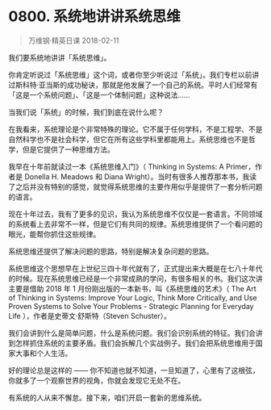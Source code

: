 # 0800. 系统地讲讲系统思维
> 万维钢·精英日课
2018-02-11

我们要系统地讲讲「系统思维」。

你肯定听说过「系统思维」这个词，或者你至少听说过「系统」。我们专栏以前讲过斯科特·亚当斯的成功秘诀，那就是他发展了一个自己的系统。平时人们经常有「这是一个系统问题」、「这是一个体制问题」这种说法……

当我们说「系统」的时候，我们到底在说什么呢？

在我看来，系统理论是个非常特殊的理论。它不属于任何学科，不是工程学、不是自然科学也不是社会科学，但它在所有这些学科里都能用上。系统思维也不是哲学，但是它提供了一种思维方法。

我早在十年前就读过一本《系统思维入门》（ Thinking in Systems: A Primer，作者是 Donella H. Meadows 和 Diana Wright）。当时有很多人推荐那本书，我读了之后并没有特别的感觉，就觉得系统思维的主要作用似乎是提供了一套分析问题的语言。

现在十年过去，我有了更多的见识，我认为系统思维不仅仅是一套语言。不同领域的系统看上去非常不一样，但是它们有共同的规律。系统思维提供了一个看问题的眼光，能帮你抓住这些规律。

系统思维还提供了解决问题的思路，特别是解决复杂问题的思路。

系统思维这个思想早在上世纪三四十年代就有了，正式提出来大概是在七八十年代的时候。现在系统思维已经是一个非常成熟的学问，有很多相关的书。我们这次讲主要是借助 2018 年 1 月份刚出版的一本新书，叫《系统思维的艺术》（ The Art of Thinking in Systems: Improve Your Logic, Think More Critically, and Use Proven Systems to Solve Your Problems - Strategic Planning for Everyday Life ），作者是史蒂文·舒斯特（Steven Schuster）。

我们会讲到什么是简单问题，什么是系统问题。我们会识别系统的特征。我们会讲到怎样抓住系统的主要矛盾。我们会拆解几个实战例子。我们会把系统思维用于国家大事和个人生活。

好的理论总是这样的 —— 你不知道也就不知道，一旦知道了，心里有了这根弦，你就多了一个观察世界的视角，你就会发现它无处不在。

有系统的人从来不懈怠。接下来，咱们开启一套新的思维系统。





